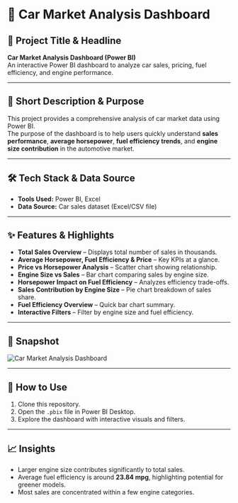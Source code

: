 # 🚗 Car Market Analysis Dashboard

## 📌 Project Title & Headline
**Car Market Analysis Dashboard (Power BI)**  
An interactive Power BI dashboard to analyze car sales, pricing, fuel efficiency, and engine performance.

---

## 📝 Short Description & Purpose
This project provides a comprehensive analysis of car market data using Power BI.  
The purpose of the dashboard is to help users quickly understand **sales performance**, **average horsepower**, **fuel efficiency trends**, and **engine size contribution** in the automotive market.

---

## 🛠️ Tech Stack & Data Source
- **Tools Used:** Power BI, Excel  
- **Data Source:** Car sales dataset (Excel/CSV file)  

---

## ✨ Features & Highlights
- **Total Sales Overview** – Displays total number of sales in thousands.  
- **Average Horsepower, Fuel Efficiency & Price** – Key KPIs at a glance.  
- **Price vs Horsepower Analysis** – Scatter chart showing relationship.  
- **Engine Size vs Sales** – Bar chart comparing sales by engine size.  
- **Horsepower Impact on Fuel Efficiency** – Analyzes efficiency trade-offs.  
- **Sales Contribution by Engine Size** – Pie chart breakdown of sales share.  
- **Fuel Efficiency Overview** – Quick bar chart summary.  
- **Interactive Filters** – Filter by engine size and fuel efficiency.  

---

## 📸 Snapshot
![Car Market Analysis Dashboard](Snapshot%20of%20Dashboard.png)

---

## 🚀 How to Use
1. Clone this repository.  
2. Open the `.pbix` file in Power BI Desktop.  
3. Explore the dashboard with interactive visuals and filters.  

---

## 📈 Insights
- Larger engine size contributes significantly to total sales.  
- Average fuel efficiency is around **23.84 mpg**, highlighting potential for greener models.  
- Most sales are concentrated within a few engine categories.  
